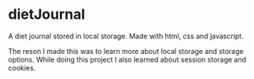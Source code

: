 # dietJournal
A diet journal stored in local storage.
Made with html, css and javascript.

The reson I made this was to learn more about local storage and storage options. While doing this project I also learned about session storage and cookies. 
